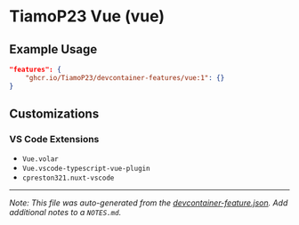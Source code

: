
# TiamoP23 Vue (vue)



## Example Usage

```json
"features": {
    "ghcr.io/TiamoP23/devcontainer-features/vue:1": {}
}
```



## Customizations

### VS Code Extensions

- `Vue.volar`
- `Vue.vscode-typescript-vue-plugin`
- `cpreston321.nuxt-vscode`



---

_Note: This file was auto-generated from the [devcontainer-feature.json](https://github.com/TiamoP23/devcontainer-features/blob/main/src/vue/devcontainer-feature.json).  Add additional notes to a `NOTES.md`._
